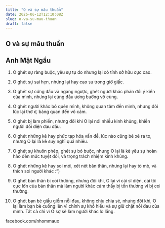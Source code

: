 ```yaml
---
title: "O và sự mâu thuẩn"
date: 2025-06-12T12:10:08Z
slug: o-va-su-mau-thuan
draft: false
---
```


## O và sự mâu thuẩn

## Anh Mặt Ngầu

1. O ghét sự ràng buộc, yêu sự tự do nhưng lại có tính sở hữu cực cao.

 2. O ghét sự sai hẹn, nhưng lại hay cao su trong giờ giấc.

 3. O ghét sự cứng đầu và ngang ngược, ghét người khác phản đối ý kiến của mình, nhưng lại cứng đầu ương bướng vô cùng.

 4. O ghét người khác bỏ quên mình, không quan tâm đến mình, nhưng đôi lúc lại thờ ơ, bàng quan đến vô cảm.
 
5. O ghét bị làm phiền, nhưng đôi khi O lại nói nhiều kinh khủng, khiến người đối diện đau đầu.

6. O ghét những kẻ hay phức tạp hóa vấn đề, lúc nào cũng bé xé ra to, nhưng O lại là kẻ suy nghĩ quá nhiều. 

7. O ghét sự khuôn phép, ghét sự bó buộc, nhưng O lại là kẻ yêu sự hoàn hảo đến mức tuyệt đối, và trọng trách nhiệm kinh khủng. 

8. O ghét những kẻ hay soi mói, xét nét bản thân, nhưng lại hay tò mò, và thích soi người khác :”)

9. O ghét bản thân bị coi thường, nhưng đôi khi, O lại vì cái sĩ diện, cái tôi cực lớn của bản thân mà làm người khác cảm thấy bị tổn thương vì bị coi thường.

10. O ghét bạn bè giấu giếm nỗi đau, không chịu chia sẻ, nhưng đôi khi, O lại làm bạn bè cuống lên vì chính sự khó hiểu và sự giữ chặt nỗi đau của mình. Tất cả chỉ vì O sợ sẽ làm người khác lo lắng.
 
facebook.com/nhommauo​